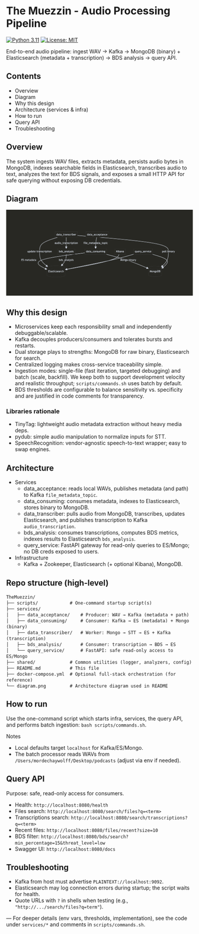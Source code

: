 # The Muezzin - Audio Processing Pipeline

[![Python 3.11](https://img.shields.io/badge/python-3.11-3776AB?logo=python&logoColor=white)](https://www.python.org/downloads/release/python-3110/)
[![License: MIT](https://img.shields.io/badge/License-MIT-green.svg)](LICENSE)

End-to-end audio pipeline: ingest WAV → Kafka → MongoDB (binary) + Elasticsearch (metadata + transcription) → BDS analysis → query API.

## Contents
- Overview
- Diagram
- Why this design
- Architecture (services & infra)
- How to run
- Query API
- Troubleshooting

## Overview
The system ingests WAV files, extracts metadata, persists audio bytes in MongoDB, indexes searchable fields in Elasticsearch, transcribes audio to text, analyzes the text for BDS signals, and exposes a small HTTP API for safe querying without exposing DB credentials.

## Diagram
![Flow Diagram](diagram.png)

## Why this design
- Microservices keep each responsibility small and independently debuggable/scalable.
- Kafka decouples producers/consumers and tolerates bursts and restarts.
- Dual storage plays to strengths: MongoDB for raw binary, Elasticsearch for search.
- Centralized logging makes cross-service traceability simple.
- Ingestion modes: single-file (fast iteration, targeted debugging) and batch (scale, backfill). We keep both to support development velocity and realistic throughput; `scripts/commands.sh` uses batch by default.
- BDS thresholds are configurable to balance sensitivity vs. specificity and are justified in code comments for transparency.

### Libraries rationale 
- TinyTag: lightweight audio metadata extraction without heavy media deps.
- pydub: simple audio manipulation to normalize inputs for STT.
- SpeechRecognition: vendor-agnostic speech-to-text wrapper; easy to swap engines.

## Architecture
- Services
  - data_acceptance: reads local WAVs, publishes metadata (and path) to Kafka `file_metadata_topic`.
  - data_consuming: consumes metadata, indexes to Elasticsearch, stores binary to MongoDB.
  - data_transcriber: pulls audio from MongoDB, transcribes, updates Elasticsearch, and publishes transcription to Kafka `audio_transcription`.
  - bds_analysis: consumes transcriptions, computes BDS metrics, indexes results to Elasticsearch `bds_analysis`.
  - query_service: FastAPI gateway for read-only queries to ES/Mongo; no DB creds exposed to users.
- Infrastructure
  - Kafka + Zookeeper, Elasticsearch (+ optional Kibana), MongoDB.

## Repo structure (high‑level)
```
TheMuezzin/
├── scripts/            # One-command startup script(s)
├── services/
│   ├── data_acceptance/    # Producer: WAV → Kafka (metadata + path)
│   ├── data_consuming/     # Consumer: Kafka → ES (metadata) + Mongo (binary)
│   ├── data_transcriber/   # Worker: Mongo → STT → ES + Kafka (transcription)
│   ├── bds_analysis/       # Consumer: transcription → BDS → ES
│   └── query_service/      # FastAPI: safe read-only access to ES/Mongo
├── shared/             # Common utilities (logger, analyzers, config)
├── README.md           # This file
├── docker-compose.yml  # Optional full-stack orchestration (for reference)
└── diagram.png         # Architecture diagram used in README
```

## How to run
Use the one-command script which starts infra, services, the query API, and performs batch ingestion: `bash scripts/commands.sh`.

Notes
- Local defaults target `localhost` for Kafka/ES/Mongo.
- The batch processor reads WAVs from `/Users/mordechaywolff/Desktop/podcasts` (adjust via env if needed).

## Query API
Purpose: safe, read-only access for consumers.
- Health: `http://localhost:8080/health`
- Files search: `http://localhost:8080/search/files?q=<term>`
- Transcriptions search: `http://localhost:8080/search/transcriptions?q=<term>`
- Recent files: `http://localhost:8080/files/recent?size=10`
- BDS filter: `http://localhost:8080/bds/search?min_percentage=15&threat_level=low`
- Swagger UI: `http://localhost:8080/docs`

## Troubleshooting
- Kafka from host must advertise `PLAINTEXT://localhost:9092`.
- Elasticsearch may log connection errors during startup; the script waits for health.
- Quote URLs with `?` in shells when testing (e.g., `"http://.../search/files?q=term"`).

–– For deeper details (env vars, thresholds, implementation), see the code under `services/*` and comments in `scripts/commands.sh`.
